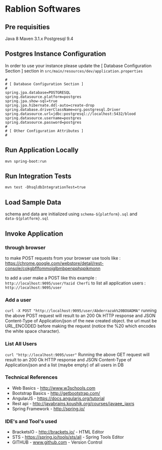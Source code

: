 # Rablion Softwares

## Pre requisities
Java 8
Maven 3.1.x
Postgresql 9.4

## Postgres Instance Configuration
In order to use your instance please update the [ Database Configuration Section ] section in ```src/main/resources/dev/application.properties```
```
#
# [ Database Configuration Section ]
#
spring.jpa.database=POSTGRESQL
spring.datasource.platform=postgres
spring.jpa.show-sql=true
spring.jpa.hibernate.ddl-auto=create-drop
spring.database.driverClassName=org.postgresql.Driver
spring.datasource.url=jdbc:postgresql://localhost:5432/blood
spring.datasource.username=postgres
spring.datasource.password=postgres
#
# [ Other Configuration Attributes ]
#
```

## Run Application Locally
```mvn spring-boot:run```

## Run Integration Tests
```mvn test -DhsqldbIntegrationTest=true```

## Load Sample Data
schema and data are initialized using ```schema-${platform}.sql``` and ```data-${platform}.sql```

## Invoke Application

### through browser
to make POST requests from your browser use tools like : https://chrome.google.com/webstore/detail/rest-console/cokgbflfommojglbmbpenpphppikmonn


to add a user make a POST like this example : ```http://localhost:9095/user/Yazid Cherfi```
to list all application users : ```http://localhost:9095/user```

### Add a user
```curl -X POST "http://localhost:9095/user/Abderrazak%20BOUADMA"```
running the above POST request will result to an 200 Ok HTTP response and JSON Content-Type of Application/json of the new created object.
the url must be URL_ENCODED before making the request (notice the %20 which encodes the white space character).

### List All Users
```curl "http://localhost:9095/user"```
Running the above GET request will result to an 200 Ok HTTP response and JSON Content-Type of Application/json and a list (maybe empty) of all users in DB

### Technical References
*	Web Basics 			      -	http://www.w3schools.com
*	Bootstrap Basics 			-	http://getbootstrap.com/
*	AngularJS			        -	https://docs.angularjs.org/tutorial
*	Rest api			        - http://javabrains.koushik.org/courses/javaee_jaxrs
*	Spring Framework 	    - http://spring.io/



### IDE's and Tool's used
*	BracketsIO			-	http://brackets.io/				      -	HTML Editor
*	STS					    -	https://spring.io/tools/sts/all	-	Spring Tools Editor
*	GITHUB				  -	www.github.com					        -	Version Control
